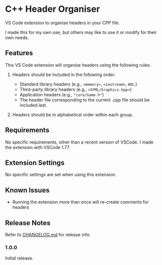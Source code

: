 # C++ Header Organiser

VS Code extension to organise headers in your CPP file.

I made this for my own use, but others may like to use it or modify for their own needs.

## Features

This VS Code extension will organise headers using the following rules:

1. Headers should be included in the following order:

   - Standard library headers (e.g., `<memory>`, `<iostream>`, etc.)
   - Third-party library headers (e.g., `<SFML/Graphics.hpp>`)
   - Application headers (e.g., `"core/Game.h"`)
   - The header file corresponding to the current .cpp file should be included last.

2. Headers should be in alphabetical order within each group.

## Requirements

No specific requirements, other than a recent version of VSCode. I made the extension with VSCode 1.77

## Extension Settings

No specific settings are set when using this extension.

## Known Issues

- Running the extension more than once will re-create comments for headers

## Release Notes

Refer to [CHANGELOG.md](CHANGELOG.md) for release info.

### 1.0.0

Initial release.

